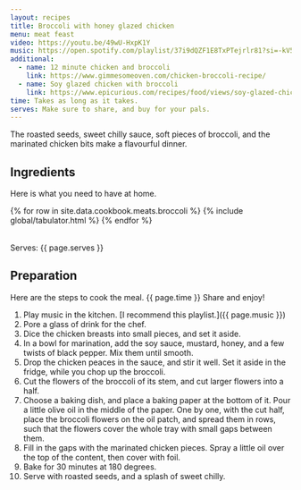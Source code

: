 ```yaml
---
layout: recipes
title: Broccoli with honey glazed chicken
menu: meat feast
video: https://youtu.be/49wU-HxpK1Y
music: https://open.spotify.com/playlist/37i9dQZF1E8TxPTejrlr81?si=-kV5aNERRXaMfq0WuERfvw
additional:
  - name: 12 minute chicken and broccoli
    link: https://www.gimmesomeoven.com/chicken-broccoli-recipe/
  - name: Soy glazed chicken with broccoli
    link: https://www.epicurious.com/recipes/food/views/soy-glazed-chicken-with-broccoli
time: Takes as long as it takes.
serves: Make sure to share, and buy for your pals.
---
```


The roasted seeds, sweet chilly sauce, soft pieces of broccoli, and the marinated chicken bits make a flavourful dinner.
<!-- excerpt-end -->

## Ingredients

Here is what you need to have at home.

<table>
  {% for row  in site.data.cookbook.meats.broccoli %}
{% include global/tabulator.html %}
  {% endfor %}
</table>

Serves: {{ page.serves }}

## Preparation

Here are the steps to cook the meal. {{ page.time }} Share and enjoy!

1. Play music in the kitchen. [I recommend this playlist.]({{ page.music }})
2. Pore a glass of drink for the chef.
3. Dice the chicken breasts into small pieces, and set it aside.
4. In a bowl for marination, add the soy sauce, mustard, honey, and a few twists of black pepper. Mix them until smooth.
5. Drop the chicken peaces in the sauce, and stir it well. Set it aside in the fridge, while you chop up the broccoli.
6. Cut the flowers of the broccoli of its stem, and cut larger flowers into a half.
7. Choose a baking dish, and  place a baking paper at the bottom of it. Pour a little olive oil in the middle of the paper. One by one, with the cut half, place the broccoli flowers on the oil patch, and spread them in rows, such that the flowers cover the whole tray with small gaps between them.
8. Fill in the gaps with the marinated chicken pieces. Spray a little oil over the top of the content, then cover with foil.
9. Bake for 30 minutes at 180 degrees.
10. Serve with roasted seeds, and a splash of sweet chilly.